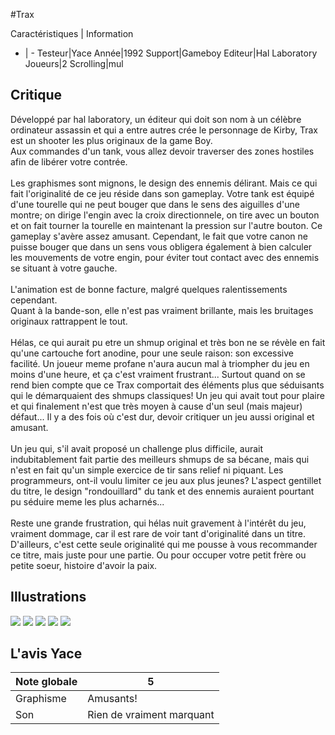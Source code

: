#Trax

Caractéristiques | Information
- | -
Testeur|Yace
Année|1992
Support|Gameboy
Editeur|Hal Laboratory
Joueurs|2
Scrolling|mul

## Critique
Développé par hal laboratory, un éditeur qui doit son nom à un célèbre ordinateur assassin et qui a entre autres crée le personnage de Kirby, Trax est un shooter les plus originaux de la game Boy.<br/>Aux commandes d'un tank, vous allez devoir traverser des zones hostiles afin de libérer votre contrée.<br/><br/>Les graphismes sont mignons, le design des ennemis délirant. Mais ce qui fait l'originalité de ce jeu réside dans son gameplay. Votre tank est équipé d'une tourelle qui ne peut bouger que dans le sens des aiguilles d'une montre; on dirige l'engin avec la croix directionnele, on tire avec un bouton et on fait tourner la tourelle en maintenant la pression sur l'autre bouton. Ce gameplay s'avère assez amusant. Cependant, le fait que votre canon ne puisse bouger que dans un sens vous obligera également à bien calculer les mouvements de votre engin, pour éviter tout contact avec des ennemis se situant à votre gauche.<br/><br/>L'animation est de bonne facture, malgré quelques ralentissements cependant. <br/>Quant à la bande-son, elle n'est pas vraiment brillante, mais les bruitages originaux rattrappent le tout.<br/><br/>Hélas, ce qui aurait pu etre un shmup original et très bon ne se révèle en fait qu'une cartouche fort anodine, pour une seule raison: son excessive facilité. Un joueur meme profane n'aura aucun mal à triompher du jeu en moins d'une heure, et ça c'est vraiment frustrant... Surtout quand on se rend bien compte que ce Trax comportait des éléments plus que séduisants qui le démarquaient des shmups classiques! Un jeu qui avait tout pour plaire et qui finalement n'est que très moyen à cause d'un seul (mais majeur) défaut... Il y a des fois où c'est dur, devoir critiquer un jeu aussi original et amusant.<br/><br/>Un jeu qui, s'il avait proposé un challenge plus difficile, aurait indubitablement fait partie des meilleurs shmups de sa bécane, mais qui n'est en fait qu'un simple exercice de tir sans relief ni piquant. Les programmeurs, ont-il voulu limiter ce jeu aux plus jeunes? L'aspect gentillet du titre, le design "rondouillard" du tank et des ennemis auraient pourtant pu séduire meme les plus acharnés...<br/><br/>Reste une grande frustration, qui hélas nuit gravement à l'intérêt du jeu, vraiment dommage, car il est rare de voir tant d'originalité dans un titre. D'ailleurs, c'est cette seule originalité qui me pousse à vous recommander ce titre, mais juste pour une partie. Ou pour occuper votre petit frère ou petite soeur, histoire d'avoir la paix.

## Illustrations
![](http://www.shmup.com/images/thumbs/img_fiche_1_829.gif)
![](http://www.shmup.com/images/thumbs/img_fiche_2_829.gif)
![](http://www.shmup.com/images/thumbs/img_fiche_3_829.gif)
![](http://www.shmup.com/images/thumbs/img_fiche_4_829.gif)
![](http://www.shmup.com/images/thumbs/)

## L'avis Yace
Note globale|5
-|-
Graphisme|Amusants!
Son|Rien de vraiment marquant
